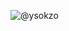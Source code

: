 ![@ysokzo](https://github.com/yigasda/yigasda/assets/143778990/5679673a-8a48-452e-87cc-4ace0dbe4a67)

